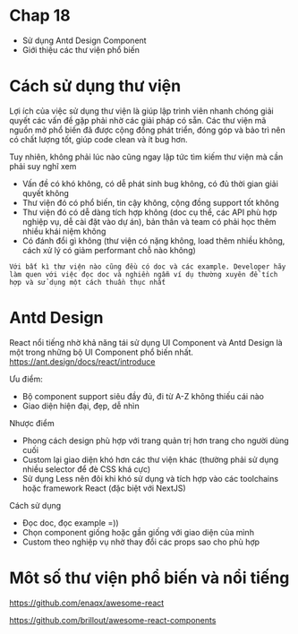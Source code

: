 # Chap 18
- Sử dụng Antd Design Component
- Giới thiệu các thư viện phổ biến

# Cách sử dụng thư viện
Lợi ích của việc sử dụng thư viện là giúp lập trình viên nhanh chóng giải quyết các vấn đề gặp phải nhờ các giải pháp có sẵn. Các thư viện mã nguồn mở phổ biến đã được cộng đồng phát triển, đóng góp và bảo trì nên có chất lượng tốt, giúp code clean và ít bug hơn.

Tuy nhiên, không phải lúc nào cũng ngay lập tức tìm kiếm thư viện mà cần phải suy nghĩ xem
- Vấn đề có khó không, có dễ phát sinh bug không, có đủ thời gian giải quyết không
- Thư viện đó có phổ biến, tin cậy không, cộng đồng support tốt không
- Thư viện đó có dễ dàng tích hợp không (doc cụ thể, các API phù hợp nghiệp vụ, dễ cài đặt vào dự án), bản thân và team có phải học thêm nhiều khái niệm không
- Có đánh đổi gì không (thư viện có nặng không, load thêm nhiều không, cách xử lý có giảm performant chỗ nào không)

`Với bất kì thư viện nào cũng đều có doc và các example. Developer hãy làm quen với việc đọc doc và nghiền ngẫm ví dụ thường xuyên để tích hợp và sử dụng một cách thuần thục nhất`

# Antd Design
React nổi tiếng nhờ khả năng tái sử dụng UI Component và Antd Design là một trong những bộ UI Component phổ biến nhất. https://ant.design/docs/react/introduce

Ưu điểm:
- Bộ component support siêu đầy đủ, đi từ A-Z không thiếu cái nào
- Giao diện hiện đại, đẹp, dễ nhìn

Nhược điểm
- Phong cách design phù hợp với trang quản trị hơn trang cho người dùng cuối
- Custom lại giao diện khó hơn các thư viện khác (thường phải sử dụng nhiều selector để đè CSS khá cực)
- Sử dụng Less nên đôi khi khó sử dụng và tích hợp vào các toolchains hoặc framework React (đặc biệt với NextJS)

Cách sử dụng
- Đọc doc, đọc example =))
- Chọn component giống hoặc gần giống với giao diện của mình
- Custom theo nghiệp vụ nhờ thay đổi các props sao cho phù hợp

# Môt số thư viện phổ biến và nổi tiếng
https://github.com/enaqx/awesome-react

https://github.com/brillout/awesome-react-components